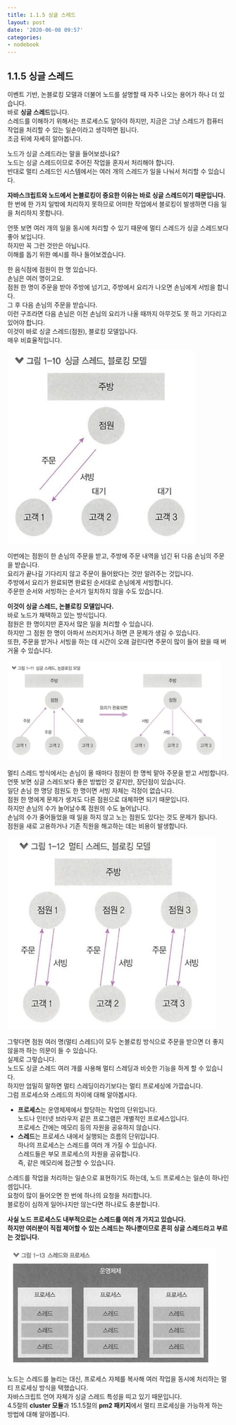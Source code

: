 ```yaml
---
title: 1.1.5 싱글 스레드
layout: post
date: '2020-06-08 09:57'
categories:
- nodebook
---
```


## 1.1.5 싱글 스레드

이벤트 기반, 논블로킹 모델과 더불어 노드를 설명할 때 자주 나오는 용어가 하나 더 있습니다.  
바로 **싱글 스레드**입니다.  
스레드를 이해하기 위해서는 프로세스도 알아야 하지만, 지금은 그냥 스레드가 컴퓨터 작업을 처리할 수 있는 일손이라고 생각하면 됩니다.  
조금 뒤에 자세히 알아봅니다.  

노드가 싱글 스레드라는 말을 들어보셨나요?  
노드는 싱글 스레드이므로 주어진 작업을 혼자서 처리해야 합니다.  
반대로 멀티 스레드인 시스템에서는 여러 개의 스레드가 일을 나눠서 처리할 수 있습니다.  

**자바스크립트와 노드에서 논블로킹이 중요한 이유는 바로 싱글 스레드이기 때문입니다.**  
한 번에 한 가지 일밖에 처리하지 못하므로 어떠한 작업에서 블로킹이 발생하면 다음 일을 처리하지 못합니다. 

언뜻 보면 여러 개의 일을 동시에 처리할 수 있기 때문에 멀티 스레드가 싱글 스레드보다 좋아 보입니다.  
하지만 꼭 그런 것만은 아닙니다.  
이해를 돕기 위한 예시를 하나 들어보겠습니다.

한 음식점에 점원이 한 명 있습니다.  
손님은 여러 명이고요.  
점원 한 명이 주문을 받아 주방에 넘기고, 주방에서 요리가 나오면 손님에게 서빙을 합니다.  
그 후 다음 손님의 주문을 받습니다.  
이런 구조라면 다음 손님은 이전 손님의 요리가 나올 때까지 아무것도 못 하고 기다리고 있어야 합니다.  
이것이 바로 싱글 스레드(점원), 블로킹 모델입니다.  
매우 비효율적입니다.

![](/static/img/nodebook/image07.jpg)

이번에는 점원이 한 손님의 주문을 받고, 주방에 주문 내역을 넘긴 뒤 다음 손님의 주문을 받습니다.  
요리가 끝나길 기다리지 않고 주문이 들어왔다는 것만 알려주는 것입니다.  
주방에서 요리가 완료되면 완료된 순서대로 손님에게 서빙합니다.  
주문한 순서와 서빙하는 순서가 일치하지 않을 수도 있습니다.

**이것이 싱글 스레드, 논블로킹 모델입니다.**  
바로 노드가 채택하고 있는 방식입니다.  
점원은 한 명이지만 혼자서 많은 일을 처리할 수 있습니다.  
하지만 그 점원 한 명이 아파서 쓰러지거나 하면 큰 문제가 생길 수 있습니다.  
또한, 주문을 받거나 서빙을 하는 데 시간이 오래 걸린다면 주문이 많이 들어 왔을 때 버거울 수 있습니다.

![](/static/img/nodebook/image08.jpg)

멀티 스레드 방식에서는 손님이 올 때마다 점원이 한 명씩 맡아 주문을 받고 서빙합니다.  
언뜻 보면 싱글 스레드보다 좋은 방법인 것 같지만, 장단점이 있습니다.  
일단 손님 한 명당 점원도 한 명이면 서빙 자체는 걱정이 없습니다.  
점원 한 명에게 문제가 생겨도 다른 점원으로 대체하면 되기 때문입니다.  
하지만 손님의 수가 늘어날수록 점원의 수도 늘어납니다.  
손님의 수가 줄어들었을 때 일을 하지 않고 노는 점원도 있다는 것도 문제가 됩니다.  
점원을 새로 고용하거나 기존 직원을 해고하는 데는 비용이 발생합니다.

![](/static/img/nodebook/image09.jpg)

그렇다면 점원 여러 명(멀티 스레드)이 모두 논블로킹 방식으로 주문을 받으면 더 좋지 않을까 하는 의문이 들 수 있습니다.  
실제로 그렇습니다.  
노드도 싱글 스레드 여러 개를 사용해 멀티 스레딩과 비슷한 기능을 하게 할 수 있습니다.  
하지만 엄밀히 말하면 멀티 스레딩이라기보다는 멀티 프로세싱에 가깝습니다.  
그럼 프로세스와 스레드의 차이에 대해 알아봅시다.

* **프로세스**는 운영체제에서 할당하는 작업의 단위입니다.  
  노드나 인터넷 브라우저 같은 프로그램은 개별적인 프로세스입니다.  
  프로세스 간에는 메모리 등의 자원을 공유하지 않습니다.
* **스레드**는 프로세스 내에서 실행되는 흐름의 단위입니다.  
  하나의 프로세스는 스레드를 여러 개 가질 수 있습니다.  
  스레드들은 부모 프로세스의 자원을 공유합니다.  
  즉, 같은 메모리에 접근할 수 있습니다.

스레드를 작업을 처리하는 일손으로 표현하기도 하는데, 노드 프로세스는 일손이 하나인 셈입니다.  
요청이 많이 들어오면 한 번에 하나의 요청을 처리합니다.  
블로킹이 심하게 일어나지만 않는다면 하나로도 충분합니다.

**사실 노드 프로세스도 내부적으로는 스레드를 여러 개 가지고 있습니다.**  
**하지만 여러분이 직접 제어할 수 있는 스레드는 하나뿐이므로 흔히 싱글 스레드라고 부르는 것입니다.**

![](/static/img/nodebook/image10.jpg)

노드는 스레드를 늘리는 대신, 프로세스 자체를 복사해 여러 작업을 동시에 처리하는 멀티 프로세싱 방식을 택했습니다.  
자바스크립트 언어 자체가 싱글 스레드 특성을 띠고 있기 때문입니다.  
4.5절의 **cluster 모듈**과 15.1.5절의 **pm2 패키지**에서 멀티 프로세싱을 가능하게 하는 방법에 대해 알아봅니다.